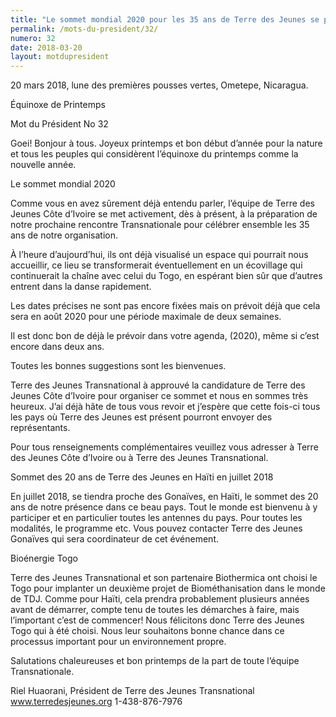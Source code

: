 ```yaml
---
title: "Le sommet mondial 2020 pour les 35 ans de Terre des Jeunes se prépare déjà!"
permalink: /mots-du-president/32/
numero: 32
date: 2018-03-20
layout: motdupresident
---
```


20 mars 2018, lune des premières pousses vertes, Ometepe, Nicaragua.

Équinoxe de Printemps

Mot du Président No 32 

Goei! Bonjour à tous. Joyeux printemps et bon début d’année pour la nature et tous les peuples qui considèrent l’équinoxe du printemps comme la nouvelle année.

Le sommet mondial 2020

Comme vous en avez sûrement déjà entendu parler, l’équipe de Terre des Jeunes Côte d’Ivoire se met activement, dès à présent, à la préparation de notre prochaine rencontre Transnationale pour célébrer ensemble les 35 ans de notre organisation.

À l’heure d’aujourd’hui, ils ont déjà visualisé un espace qui pourrait nous accueillir, ce lieu se transformerait éventuellement en un écovillage qui continuerait la chaîne avec celui du Togo, en espérant bien sûr que d’autres entrent dans la danse rapidement.

Les dates précises ne sont pas encore fixées mais on prévoit déjà que cela sera en août 2020 pour une période maximale de deux semaines.

Il est donc bon de déjà le prévoir dans votre agenda, (2020), même si c’est encore dans deux ans.

Toutes les bonnes suggestions sont les bienvenues.

Terre des Jeunes Transnational à approuvé la candidature de Terre des Jeunes Côte d’Ivoire pour organiser ce sommet et nous en sommes très heureux. J’ai déjà hâte de tous vous revoir et j’espère que cette fois-ci tous les pays où Terre des Jeunes est présent pourront envoyer des représentants.

Pour tous renseignements complémentaires veuillez vous adresser à Terre des Jeunes Côte d’Ivoire ou à Terre des Jeunes Transnational.

Sommet des 20 ans de Terre des Jeunes en Haïti en juillet 2018

En juillet 2018, se tiendra proche des Gonaïves, en Haïti, le sommet des 20 ans de notre présence dans ce beau pays. Tout le monde est bienvenu à y participer et en particulier toutes les antennes du pays. Pour toutes les modalités, le programme etc. Vous pouvez contacter Terre des Jeunes Gonaïves qui sera coordinateur de cet événement.

Bioénergie Togo

Terre des Jeunes Transnational et son partenaire Biothermica ont choisi le Togo pour implanter un deuxième projet de Biométhanisation dans le monde de TDJ. Comme pour Haïti, cela prendra probablement plusieurs années avant de démarrer, compte tenu de toutes les démarches à faire, mais l’important c’est de commencer! Nous félicitons donc Terre des Jeunes Togo qui à été choisi. Nous leur souhaitons bonne chance dans ce processus important pour un environnement propre.

Salutations chaleureuses et bon printemps de la part de toute l’équipe Transnationale.

Riel Huaorani, Président de Terre des Jeunes Transnational   www.terredesjeunes.org 1-438-876-7976
